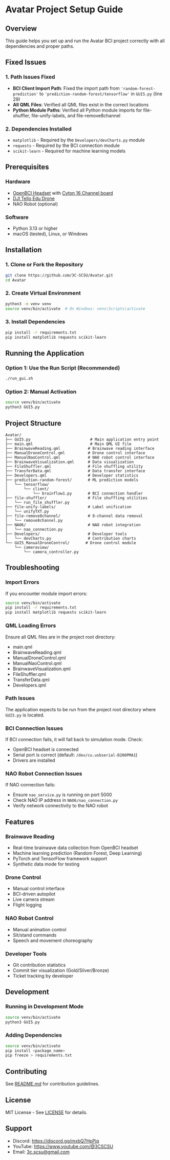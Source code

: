 # Avatar Project Setup Guide

## Overview
This guide helps you set up and run the Avatar BCI project correctly with all dependencies and proper paths.

## Fixed Issues

### 1. Path Issues Fixed
- **BCI Client Import Path**: Fixed the import path from `'random-forest-prediction'` to `'prediction-random-forest/tensorflow'` in `GUI5.py` (line 29)
- **All QML Files**: Verified all QML files exist in the correct locations
- **Python Module Paths**: Verified all Python module imports for file-shuffler, file-unify-labels, and file-remove8channel

### 2. Dependencies Installed
- `matplotlib` - Required by the `Developers/devCharts.py` module
- `requests` - Required by the BCI connection module
- `scikit-learn` - Required for machine learning models

## Prerequisites

### Hardware
- [OpenBCI Headset](https://shop.openbci.com/products/ultracortex-mark-iv) with [Cyton 16 Channel board](https://shop.openbci.com/products/cyton-daisy-biosensing-boards-16-channel)
- [DJI Tello Edu Drone](https://www.amazon.com/DJI-CP-TL-00000026-02-Tello-EDU/dp/B07TZG2NNT)
- NAO Robot (optional)

### Software
- Python 3.13 or higher
- macOS (tested), Linux, or Windows

## Installation

### 1. Clone or Fork the Repository
```bash
git clone https://github.com/3C-SCSU/Avatar.git
cd Avatar
```

### 2. Create Virtual Environment
```bash
python3 -m venv venv
source venv/bin/activate  # On Windows: venv\Scripts\activate
```

### 3. Install Dependencies
```bash
pip install -r requirements.txt
pip install matplotlib requests scikit-learn
```

## Running the Application

### Option 1: Use the Run Script (Recommended)
```bash
./run_gui.sh
```

### Option 2: Manual Activation
```bash
source venv/bin/activate
python3 GUI5.py
```

## Project Structure

```
Avatar/
├── GUI5.py                          # Main application entry point
├── main.qml                         # Main QML UI file
├── BrainwaveReading.qml            # Brainwave reading interface
├── ManualDroneControl.qml          # Drone control interface
├── ManualNaoControl.qml            # NAO robot control interface
├── BrainwaveVisualization.qml      # Data visualization
├── FileShuffler.qml                # File shuffling utility
├── TransferData.qml                # Data transfer interface
├── Developers.qml                  # Developer statistics
├── prediction-random-forest/       # ML prediction models
│   └── tensorflow/
│       └── client/
│           └── brainflow1.py       # BCI connection handler
├── file-shuffler/                  # File shuffling utilities
│   └── run_file_shuffler.py
├── file-unify-labels/              # Label unification
│   └── unifyTXT.py
├── file-remove8channel/            # 8-channel data removal
│   └── remove8channel.py
├── NAO6/                           # NAO robot integration
│   └── nao_connection.py
├── Developers/                     # Developer tools
│   └── devCharts.py                # Contribution charts
└── GUI5_ManualDroneControl/       # Drone control module
    └── cameraview/
        └── camera_controller.py

```

## Troubleshooting

### Import Errors
If you encounter module import errors:
```bash
source venv/bin/activate
pip install -r requirements.txt
pip install matplotlib requests scikit-learn
```

### QML Loading Errors
Ensure all QML files are in the project root directory:
- main.qml
- BrainwaveReading.qml
- ManualDroneControl.qml
- ManualNaoControl.qml
- BrainwaveVisualization.qml
- FileShuffler.qml
- TransferData.qml
- Developers.qml

### Path Issues
The application expects to be run from the project root directory where `GUI5.py` is located.

### BCI Connection Issues
If BCI connection fails, it will fall back to simulation mode. Check:
- OpenBCI headset is connected
- Serial port is correct (default: `/dev/cu.usbserial-D200PMA1`)
- Drivers are installed

### NAO Robot Connection Issues
If NAO connection fails:
- Ensure `nao_service.py` is running on port 5000
- Check NAO IP address in `NAO6/nao_connection.py`
- Verify network connectivity to the NAO robot

## Features

### Brainwave Reading
- Real-time brainwave data collection from OpenBCI headset
- Machine learning prediction (Random Forest, Deep Learning)
- PyTorch and TensorFlow framework support
- Synthetic data mode for testing

### Drone Control
- Manual control interface
- BCI-driven autopilot
- Live camera stream
- Flight logging

### NAO Robot Control
- Manual animation control
- Sit/stand commands
- Speech and movement choreography

### Developer Tools
- Git contribution statistics
- Commit tier visualization (Gold/Silver/Bronze)
- Ticket tracking by developer

## Development

### Running in Development Mode
```bash
source venv/bin/activate
python3 GUI5.py
```

### Adding Dependencies
```bash
source venv/bin/activate
pip install <package_name>
pip freeze > requirements.txt
```

## Contributing
See [README.md](README.md) for contribution guidelines.

## License
MIT License - See [LICENSE](LICENSE) for details.

## Support
- Discord: https://discord.gg/mxbQ7HpPjq
- YouTube: https://www.youtube.com/@3CSCSU
- Email: 3c.scsu@gmail.com

